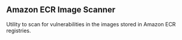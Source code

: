 ## Amazon ECR Image Scanner
Utility to scan for vulnerabilities in the images stored in Amazon ECR registries.